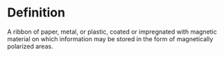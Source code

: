 # Definition

A ribbon of paper, metal, or plastic, coated or impregnated with
magnetic material on which information may be stored in the form of
magnetically polarized areas.
